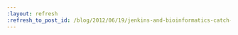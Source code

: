 ```yaml
---
:layout: refresh
:refresh_to_post_id: /blog/2012/06/19/jenkins-and-bioinformatics-catch-us-at-bosc-2012
---
```

